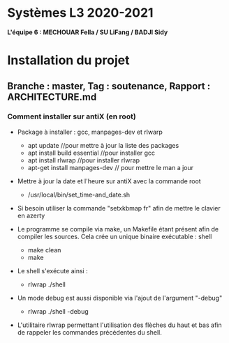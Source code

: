 Systèmes L3 2020-2021
======================
 
**L'équipe 6 : MECHOUAR Fella / SU LiFang / BADJI Sidy**
 
# Installation du projet
 
 ## Branche : master, Tag : soutenance, Rapport : ARCHITECTURE.md

### Comment installer sur antiX (en root)

* Package à installer : gcc, manpages-dev et rlwarp
    - apt update  //pour mettre à jour la liste des packages
    - apt install build essential //pour installer gcc
    - apt install rlwrap //pour installer rlwrap
    - apt-get install manpages-dev // pour mettre le man a jour
       
* Mettre à jour la date et l'heure sur antiX avec la commande root 
    - /usr/local/bin/set_time-and_date.sh
    
* Si besoin utiliser la commande "setxkbmap fr" afin de mettre le clavier en azerty
    
* Le programme se compile via make, un Makefile étant présent afin de compiler les sources. Cela crée un unique binaire exécutable : shell
    - make clean
    - make
       
* Le shell s'exécute ainsi :
    - rlwrap ./shell
       
*  Un mode debug est aussi disponible via l'ajout de l'argument "-debug"
    - rlwrap ./shell -debug
      
* L'utilitaire rlwrap permettant l'utilisation des flèches du haut et bas afin de rappeler les commandes précédentes du shell.
